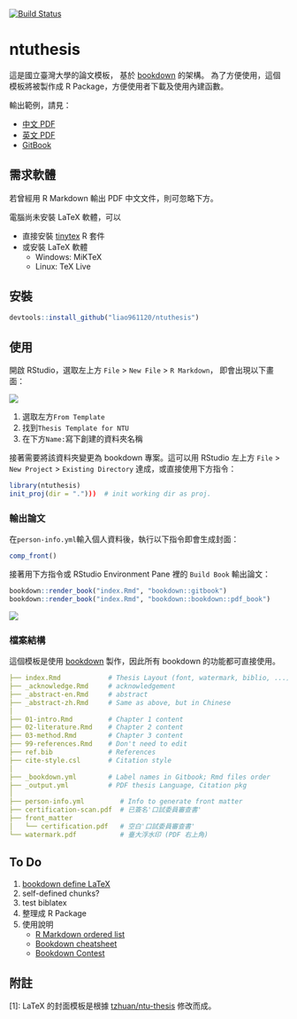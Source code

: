 [![Build Status](https://travis-ci.org/liao961120/ntuthesis.svg?branch=master)](https://travis-ci.org/liao961120/ntuthesis)

# ntuthesis

這是國立臺灣大學的論文模板，
基於 [bookdown](https://github.com/rstudio/bookdown) 的架構。
為了方便使用，這個模板將被製作成 R Package，方便使用者下載及使用內建函數。


輸出範例，請見：

- [中文 PDF](https://liao961120.github.io/ntuthesis/ntu-bookdown.pdf)
- [英文 PDF](https://liao961120.github.io/ntuthesis/ntu-bookdown-en.pdf)
- [GitBook](https://liao961120.github.io/ntuthesis/)


## 需求軟體

若曾經用 R Markdown 輸出 PDF 中文文件，則可忽略下方。

電腦尚未安裝 LaTeX 軟體，可以

- 直接安裝 [tinytex](https://yihui.name/tinytex/) R 套件
- 或安裝 LaTeX 軟體
    - Windows: MiKTeX
    - Linux: TeX Live

## 安裝
```r
devtools::install_github("liao961120/ntuthesis")
```

## 使用

開啟 RStudio，選取左上方 `File` > `New File` > `R Markdown`，
即會出現以下畫面：

![](https://raw.githubusercontent.com/liao961120/ntuthesis/master/img/rmd-template.png)

1. 選取左方`From Template`
2. 找到`Thesis Template for NTU`
3. 在下方`Name:`寫下創建的資料夾名稱

接著需要將該資料夾變更為 bookdown 專案。這可以用 RStudio 左上方 `File` > `New Project` > `Existing Directory` 達成，或直接使用下方指令：

```r
library(ntuthesis)
init_proj(dir = ".")))  # init working dir as proj.
```

### 輸出論文

在`person-info.yml`輸入個人資料後，執行以下指令即會生成封面：
```r
comp_front()
```


接著用下方指令或 RStudio Environment Pane 裡的 `Build Book` 輸出論文：
```r
bookdown::render_book("index.Rmd", "bookdown::gitbook")
bookdown::render_book("index.Rmd", "bookdown::bookdown::pdf_book")
```

![](https://raw.githubusercontent.com/liao961120/ntuthesis/master/img/build-button.png)

### 檔案結構

這個模板是使用 [bookdown](https://bookdown.org/yihui/bookdown/) 製作，因此所有 bookdown 的功能都可直接使用。

```yaml
├── index.Rmd            # Thesis Layout (font, watermark, biblio, ...)
├── _acknowledge.Rmd     # acknowledgement
├── _abstract-en.Rmd     # abstract
├── _abstract-zh.Rmd     # Same as above, but in Chinese
│
├── 01-intro.Rmd         # Chapter 1 content
├── 02-literature.Rmd    # Chapter 2 content
├── 03-method.Rmd        # Chapter 3 content
├── 99-references.Rmd    # Don't need to edit
├── ref.bib              # References
├── cite-style.csl       # Citation style
│
├── _bookdown.yml        # Label names in Gitbook; Rmd files order
├── _output.yml          # PDF thesis Language, Citation pkg
│
├── person-info.yml         # Info to generate front matter
├── certification-scan.pdf  # 已簽名'口試委員審查書'
├── front_matter
│   └── certification.pdf   # 空白'口試委員審查書'
└── watermark.pdf           # 臺大浮水印 (PDF 右上角)
```




## To Do

1. [bookdown define LaTeX](https://bookdown.org/yihui/bookdown/publishers.html)
1. self-defined chunks?
1. test biblatex
1. 整理成 R Package
1. 使用說明
    - [R Markdown ordered list](https://stackoverflow.com/a/52539925)
    - [Bookdown cheatsheet](www.pzhao.org/en/post/bookdown-cheatsheet/)
    - [Bookdown Contest](https://blog.rstudio.com/2018/07/27/first-bookdown-contest/)

## 附註

[1]: LaTeX 的封面模板是根據 [tzhuan/ntu-thesis](https://github.com/tzhuan/ntu-thesis) 修改而成。
